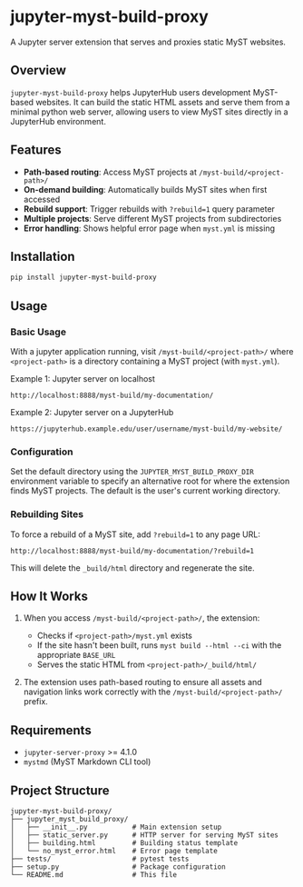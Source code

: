 # jupyter-myst-build-proxy

A Jupyter server extension that serves and proxies static MyST websites.

## Overview

`jupyter-myst-build-proxy` helps JupyterHub users development MyST-based websites. It can build the static HTML assets and serve them from a minimal python web server, allowing users to view MyST sites directly in a JupyterHub environment.

## Features

- **Path-based routing**: Access MyST projects at `/myst-build/<project-path>/`
- **On-demand building**: Automatically builds MyST sites when first accessed
- **Rebuild support**: Trigger rebuilds with `?rebuild=1` query parameter
- **Multiple projects**: Serve different MyST projects from subdirectories
- **Error handling**: Shows helpful error page when `myst.yml` is missing

## Installation

```bash
pip install jupyter-myst-build-proxy
```

## Usage

### Basic Usage

With a jupyter application running, visit `/myst-build/<project-path>/` where `<project-path>` is a directory containing a MyST project (with `myst.yml`).

Example 1: Jupyter server on localhost
```
http://localhost:8888/myst-build/my-documentation/
```

Example 2: Jupyter server on a JupyterHub
```
https://jupyterhub.example.edu/user/username/myst-build/my-website/
```

### Configuration

Set the default directory using the `JUPYTER_MYST_BUILD_PROXY_DIR` environment variable to specify an alternative root for where the extension finds MyST projects. The default is the user's current working directory.

### Rebuilding Sites

To force a rebuild of a MyST site, add `?rebuild=1` to any page URL:

```
http://localhost:8888/myst-build/my-documentation/?rebuild=1
```

This will delete the `_build/html` directory and regenerate the site.

## How It Works

1. When you access `/myst-build/<project-path>/`, the extension:
   - Checks if `<project-path>/myst.yml` exists
   - If the site hasn't been built, runs `myst build --html --ci` with the appropriate `BASE_URL`
   - Serves the static HTML from `<project-path>/_build/html/`

2. The extension uses path-based routing to ensure all assets and navigation links work correctly with the `/myst-build/<project-path>/` prefix.

## Requirements

- `jupyter-server-proxy` >= 4.1.0
- `mystmd` (MyST Markdown CLI tool)

## Project Structure

```
jupyter-myst-build-proxy/
├── jupyter_myst_build_proxy/
│   ├── __init__.py           # Main extension setup
│   ├── static_server.py      # HTTP server for serving MyST sites
│   ├── building.html         # Building status template
│   └── no_myst_error.html    # Error page template
├── tests/                    # pytest tests
├── setup.py                  # Package configuration
└── README.md                 # This file
```
